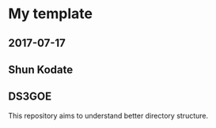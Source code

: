 # My template
## 2017-07-17
## Shun Kodate
## DS3GOE

This repository aims to understand better directory structure.
